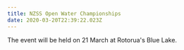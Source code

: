 ```yaml
---
title: NZSS Open Water Championships
date: 2020-03-20T22:39:22.023Z
---
```

The event will be held on 21 March at Rotorua's Blue Lake.